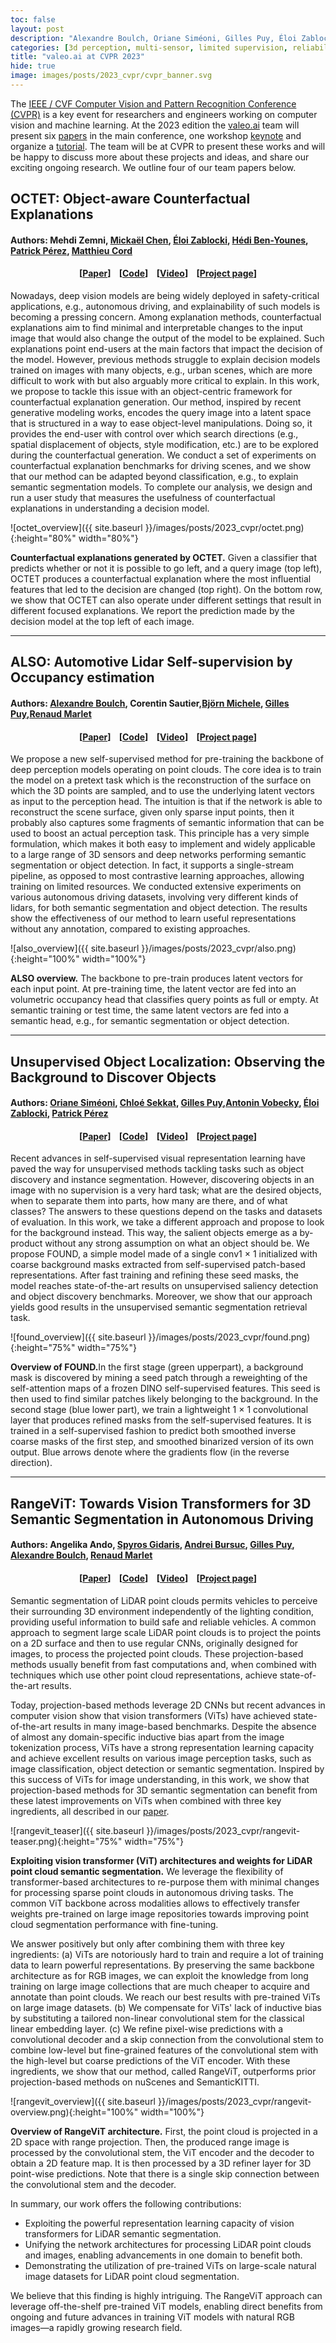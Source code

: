 ```yaml
---
toc: false
layout: post
description: "Alexandre Boulch, Oriane Siméoni, Gilles Puy, Éloi Zablocki, Spyros Gidaris, Andrei Bursuc"
categories: [3d perception, multi-sensor, limited supervision, reliability]
title: "valeo.ai at CVPR 2023"
hide: true
image: images/posts/2023_cvpr/cvpr_banner.svg
---
```



The [IEEE / CVF Computer Vision and Pattern Recognition Conference (CVPR)](https://cvpr2023.thecvf.com/) is a key event for researchers and engineers working on computer vision and machine learning. At the 2023 edition the [valeo.ai](https://ptrckprz.github.io/valeoai/) team will present six [papers](https://ptrckprz.github.io/vaipub/) in the main conference, one workshop [keynote](https://vision4allseason.net/) and organize a [tutorial](https://osimeoni.github.io/object-localization-for-free/). The team will be at CVPR to present these works and will be happy to discuss more about these projects and ideas, and share our exciting ongoing research.
We outline four of our team papers below. 



## OCTET: Object-aware Counterfactual Explanations
#### Authors: Mehdi Zemni, <a href="https://scholar.google.com/citations?user=QnRpMJAAAAAJ&hl=fr&oi=sra">Mickaël Chen</a>, <a href="https://scholar.google.com/citations?user=dOkbUmEAAAAJ&hl=fr">Éloi Zablocki</a>, <a href="https://scholar.google.com/citations?hl=fr&user=IFLcfvUAAAAJ">Hédi Ben-Younes</a>, <a href="https://ptrckprz.github.io/">Patrick Pérez</a>, <a href="http://webia.lip6.fr/~cord/">Matthieu Cord</a>




<h4 align="center"> [<a href="https://arxiv.org/abs/2211.12380 ">Paper</a>] &nbsp;&nbsp; [<a href="https://github.com/valeoai/octet">Code</a>] &nbsp;&nbsp; [<a href="https://www.youtube.com/watch?v=Xfq0uRcw9jQ">Video</a>]  &nbsp;&nbsp; [<a href="https://valeoai.github.io/blog/publications/octet/">Project page</a>]</h4>



Nowadays, deep vision models are being widely deployed in safety-critical applications, e.g., autonomous driving, and explainability of such models is becoming a pressing concern. Among explanation methods, counterfactual explanations aim to find minimal and interpretable changes to the input image that would also change the output of the model to be explained. Such explanations point end-users at the main factors that impact the decision of the model. However, previous methods struggle to explain decision models trained on images with many objects, e.g., urban scenes, which are more difficult to work with but also arguably more critical to explain. In this work, we propose to tackle this issue with an object-centric framework for counterfactual explanation generation. Our method, inspired by recent generative modeling works, encodes the query image into a latent space that is structured in a way to ease object-level manipulations. Doing so, it provides the end-user with control over which search directions (e.g., spatial displacement of objects, style modification, etc.) are to be explored during the counterfactual generation. We conduct a set of experiments on counterfactual explanation benchmarks for driving scenes, and we show that our method can be adapted beyond classification, e.g., to explain semantic segmentation models. To complete our analysis, we design and run a user study that measures the usefulness of counterfactual explanations in understanding a decision model.

![octet_overview]({{ site.baseurl }}/images/posts/2023_cvpr/octet.png){:height="80%" width="80%"}
<div class="caption"><b>Counterfactual explanations generated by OCTET.</b>  Given a classifier that predicts whether or not it is possible to go left, and a query image (top left), OCTET produces a counterfactual explanation where the most influential features that led to the decision are changed (top right). On the bottom row, we show that OCTET can also operate under different settings that result in different focused explanations. We report the prediction made by the decision model at the top left of each image. 
</div>

<hr>

## ALSO: Automotive Lidar Self-supervision by Occupancy estimation 
#### Authors: <a href="https://www.boulch.eu/">Alexandre Boulch</a>, Corentin Sautier,<a href="https://scholar.google.com/citations?user=xQcKnXkAAAAJ&hl=en">Björn Michele</a>, <a href="https://sites.google.com/site/puygilles/home">Gilles Puy</a>,<a href="http://imagine.enpc.fr/~marletr/">Renaud Marlet</a>


<h4 align="center"> [<a href="https://arxiv.org/abs/2212.05867">Paper</a>] &nbsp;&nbsp; [<a href="https://github.com/valeoai/ALSO">Code</a>] &nbsp;&nbsp; [<a href="https://www.youtube.com/watch?v=GGIBKlMvphw">Video</a>]  &nbsp;&nbsp; [<a href="https://valeoai.github.io/blog/publications/also/">Project page</a>]</h4>



We propose a new self-supervised method for pre-training the backbone of deep perception models operating on point clouds. The core idea is to train the model on a pretext task which is the reconstruction of the surface on which the 3D points are sampled, and to use the underlying latent vectors as input to the perception head. The intuition is that if the network is able to reconstruct the scene surface, given only sparse input points, then it probably also captures some fragments of semantic information that can be used to boost an actual perception task. This principle has a very simple formulation, which makes it both easy to implement and widely applicable to a large range of 3D sensors and deep networks performing semantic segmentation or object detection. In fact, it supports a single-stream pipeline, as opposed to most contrastive learning approaches, allowing training on limited resources. We conducted extensive experiments on various autonomous driving datasets, involving very different kinds of lidars, for both semantic segmentation and object detection. The results show the effectiveness of our method to learn useful representations without any annotation, compared to existing approaches.

![also_overview]({{ site.baseurl }}/images/posts/2023_cvpr/also.png){:height="100%" width="100%"}
<div class="caption"><b>ALSO overview.</b> The backbone to pre-train produces latent vectors for each input point. At pre-training time, the latent vector are fed into an volumetric occupancy head that classifies query points as full or empty. At semantic training or test time, the same latent vectors are fed into a semantic head, e.g., for semantic segmentation or object detection. 
</div>

<hr>

## Unsupervised Object Localization: Observing the Background to Discover Objects
#### Authors: <a href="https://osimeoni.github.io/">Oriane Siméoni</a>, <a href="https://github.com/chloeskt">Chloé Sekkat</a>, <a href="https://sites.google.com/site/puygilles/home">Gilles Puy</a>,<a href="https://vobecant.github.io/">Antonin Vobecky</a>, <a href="https://scholar.google.com/citations?user=dOkbUmEAAAAJ&hl=fr">Éloi Zablocki</a>, <a href="https://ptrckprz.github.io/">Patrick Pérez</a>

<h4 align="center"> [<a href="https://arxiv.org/abs/2212.07834">Paper</a>] &nbsp;&nbsp; [<a href="https://github.com/valeoai/FOUND">Code</a>] &nbsp;&nbsp; [<a href="https://youtu.be/jfYQfFcrJBE">Video</a>]  &nbsp;&nbsp; [<a href="https://valeoai.github.io/blog/publications/found">Project page</a>]</h4>


Recent advances in self-supervised visual representation learning have paved the way for unsupervised methods tackling tasks such as object discovery and instance segmentation. However, discovering objects in an image with no supervision is a very hard task; what are the desired objects, when to separate them into parts, how many are there, and of what classes? The answers to these questions depend on the tasks and datasets of evaluation. In this work, we take a different approach and propose to look for the background instead. This way, the salient objects emerge as a by-product without any strong assumption on what an object should be. We propose FOUND, a simple model made of a single conv1 × 1 initialized with coarse background masks extracted from self-supervised patch-based representations. After fast training and refining these seed masks, the model reaches state-of-the-art results on unsupervised saliency detection and object discovery benchmarks. Moreover, we show that our approach yields good results in the unsupervised semantic segmentation retrieval task. 

![found_overview]({{ site.baseurl }}/images/posts/2023_cvpr/found.png){:height="75%" width="75%"}
<div class="caption"><b>Overview of FOUND.</b>In the first stage (green upperpart), a background mask is discovered by mining a seed patch through a reweighting of the self-attention maps of a frozen DINO self-supervised features. This seed is then used to find similar patches likely belonging to the background. In the second stage (blue lower part), we train a lightweight 1 × 1 convolutional layer that produces refined masks from the self-supervised features. It is trained in a self-supervised fashion to predict both smoothed inverse coarse masks of the first step, and smoothed binarized version of its own output. Blue arrows denote where the gradients flow (in the reverse direction).</div>



<hr>


## RangeViT: Towards Vision Transformers for 3D Semantic Segmentation in Autonomous Driving 
#### Authors: Angelika Ando, <a href="https://scholar.google.fr/citations?user=7atfg7EAAAAJ&hl=en">Spyros Gidaris</a>, <a href="https://abursuc.github.io/">Andrei Bursuc</a>, <a href="https://sites.google.com/site/puygilles/home">Gilles Puy</a>, <a href="https://www.boulch.eu/">Alexandre Boulch</a>, <a href="http://imagine.enpc.fr/~marletr/">Renaud Marlet</a>


<h4 align="center"> [<a href="https://arxiv.org/abs/2301.10222">Paper</a>] &nbsp;&nbsp; [<a href="https://github.com/valeoai/rangevit ">Code</a>] &nbsp;&nbsp; [<a href="https://www.youtube.com/watch?v=urd2ZIJ70WY">Video</a>]  &nbsp;&nbsp; [<a href="https://valeoai.github.io/blog/publications/rangevit/">Project page</a>]</h4>

Semantic segmentation of LiDAR point clouds permits vehicles to perceive their surrounding 3D environment independently of the lighting condition, providing useful information to build safe and reliable vehicles. A common approach to segment large scale LiDAR point clouds is to project the points on a 2D surface and then to use regular CNNs, originally designed for images, to process the projected point clouds. These projection-based methods usually benefit from fast computations and, when combined with techniques which use other point cloud representations, achieve state-of-the-art results. 

Today, projection-based methods leverage 2D CNNs but recent advances in computer vision show that vision transformers (ViTs) have achieved state-of-the-art results in many image-based benchmarks. Despite the absence of almost any domain-specific inductive bias apart from the image tokenization process, ViTs have a strong representation learning capacity and achieve excellent results on various image perception tasks, such as image classification, object detection or semantic segmentation. Inspired by this success of ViTs for image understanding, in this work, we show that projection-based methods for 3D semantic segmentation can benefit from these latest improvements on ViTs when combined with three key ingredients, all described in our <a href="https://arxiv.org/abs/2301.10222">paper</a>.



![rangevit_teaser]({{ site.baseurl }}/images/posts/2023_cvpr/rangevit-teaser.png){:height="75%" width="75%"}
<div class="caption"><b>Exploiting vision transformer (ViT) architectures and weights for LiDAR point cloud semantic segmentation.</b> We leverage the flexibility of transformer-based architectures to re-purpose them with minimal changes for processing sparse point clouds in autonomous driving tasks. The common ViT backbone across modalities allows to effectively transfer weights pre-trained on large image repositories towards improving point cloud segmentation performance with fine-tuning.
</div>

We answer positively but only after combining them with three key ingredients: (a) ViTs are notoriously hard to train and require a lot of training data to learn powerful representations. By preserving the same backbone architecture as for RGB images, we can exploit the knowledge from long training on large image collections that are much cheaper to acquire and annotate than point clouds. We reach our best results with pre-trained ViTs on large image datasets. (b) We compensate for ViTs' lack of inductive bias by substituting a tailored non-linear convolutional stem for the classical linear embedding layer. (c) We refine pixel-wise predictions with a convolutional decoder and a skip connection from the convolutional stem to combine low-level but fine-grained features of the convolutional stem with the high-level but coarse predictions of the ViT encoder. With these ingredients, we show that our method, called RangeViT, outperforms prior projection-based methods on nuScenes and SemanticKITTI.

![rangevit_overview]({{ site.baseurl }}/images/posts/2023_cvpr/rangevit-overview.png){:height="100%" width="100%"}
<div class="caption"><b> Overview of RangeViT architecture.</b> First, the point cloud is projected in a 2D space with range projection. Then, the produced range image is processed by the convolutional stem, the ViT encoder and the decoder to obtain a 2D feature map. It is then processed by a 3D refiner layer for 3D point-wise predictions. Note that there is a single skip connection between the convolutional stem and the decoder.
</div>


In summary, our work offers the following contributions:
- Exploiting the powerful representation learning capacity of vision transformers for LiDAR semantic segmentation.
- Unifying the network architectures for processing LiDAR point clouds and images, enabling advancements in one domain to benefit both.
- Demonstrating the utilization of pre-trained ViTs on large-scale natural image datasets for LiDAR point cloud segmentation.


We believe that this finding is highly intriguing. The RangeViT approach can leverage off-the-shelf pre-trained ViT models, enabling direct benefits from ongoing and future advances in training ViT models with natural RGB images—a rapidly growing research field.



